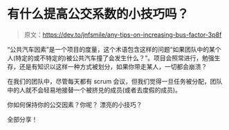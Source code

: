 # 有什么提高公交系数的小技巧吗？

> 原文：<https://dev.to/jnfsmile/any-tips-on-increasing-bus-factor-3p8f>

“公共汽车因素”是一个项目的度量，这个术语包含这样的问题“如果团队中的某个人(特定的或不特定的)被公共汽车撞了会发生什么？”。项目会照常进行，勉强生存，还是有知识以这样一种方式被划分，如果你带走某人，一切都会崩溃？

在我们的团队中，尽管每天都有 scrum 会议，但我们觉得一旦任务被分配，团队中的人就不会轻易地接替一个被挤兑的成员(或者去度假的成员)。

你如何保持你的公交因素？你呢？
漂亮的小技巧？

全部分享！